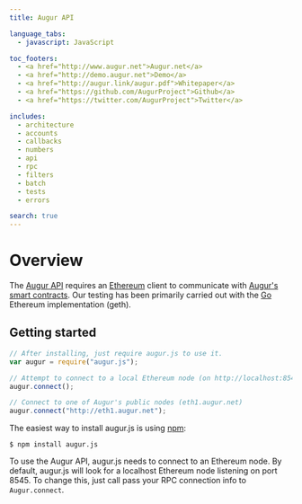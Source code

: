 ```yaml
---
title: Augur API

language_tabs:
  - javascript: JavaScript

toc_footers:
  - <a href="http://www.augur.net">Augur.net</a>
  - <a href="http://demo.augur.net">Demo</a>
  - <a href="http://augur.link/augur.pdf">Whitepaper</a>
  - <a href="https://github.com/AugurProject">Github</a>
  - <a href="https://twitter.com/AugurProject">Twitter</a>

includes:
  - architecture
  - accounts
  - callbacks
  - numbers
  - api
  - rpc
  - filters
  - batch
  - tests
  - errors

search: true
---
```

Overview
========

The [Augur API](https://github.com/AugurProject/augur.js) requires an [Ethereum](https://www.ethereum.org/) client to communicate with [Augur's smart contracts](https://github.com/AugurProject/augur-core).  Our testing has been primarily carried out with the [Go](https://github.com/ethereum/go-ethereum) Ethereum implementation (geth).

Getting started
---------------

```javascript
// After installing, just require augur.js to use it.
var augur = require("augur.js");

// Attempt to connect to a local Ethereum node (on http://localhost:8545)
augur.connect();

// Connect to one of Augur's public nodes (eth1.augur.net)
augur.connect("http://eth1.augur.net");
```

The easiest way to install augur.js is using [npm](https://www.npmjs.com/package/augur.js):

`$ npm install augur.js`

To use the Augur API, augur.js needs to connect to an Ethereum node.  By default, augur.js will look for a localhost Ethereum node listening on port 8545.  To change this, just call pass your RPC connection info to `Augur.connect`.

